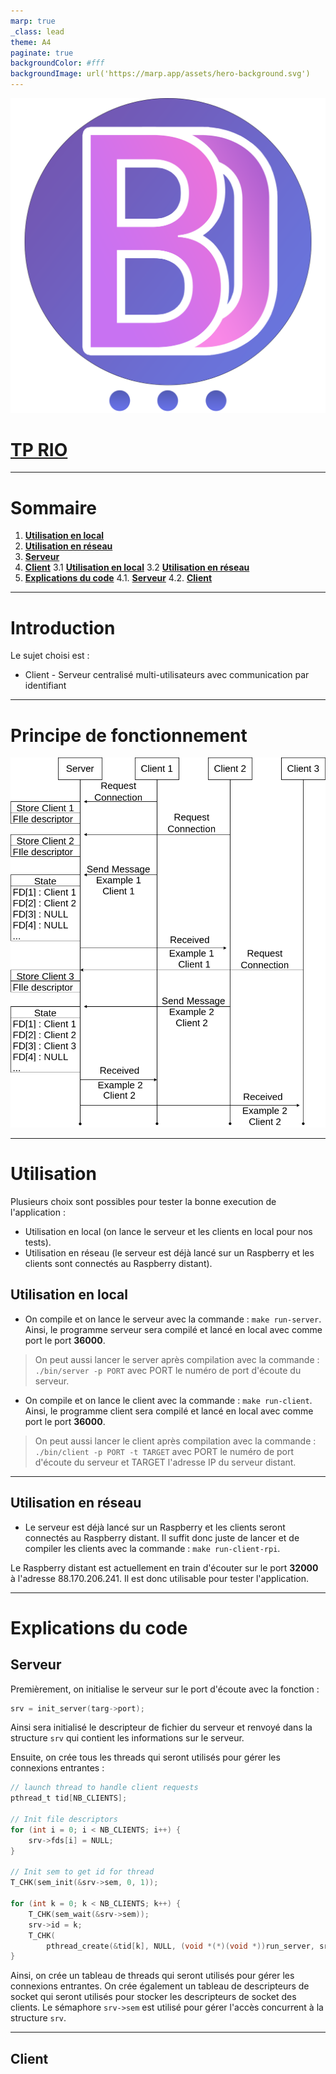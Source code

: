 ```yaml
---
marp: true
_class: lead
theme: A4
paginate: true
backgroundColor: #fff
backgroundImage: url('https://marp.app/assets/hero-background.svg')
---
```


![bg left:40% 80%](../assets/logo_bd_chat.png)

# [**TP RIO**](https://github.com/ThomasByr/chat-server)

<!-- footer: Auteurs : Thomas DUMOND & Thomas BOUYER-->

<!-- header: ![height:50px](../assets/logo_tps.png)-->

---

# **Sommaire**

1. [**Utilisation en local**](#utilisation-en-local)
2. [**Utilisation en réseau**](#utilisation-en-réseau)
3. [**Serveur**](#serveur)
4. [**Client**](#client)
3.1 [**Utilisation en local**](#Utilisation-en-local)
3.2 [**Utilisation en réseau**](#Utilisation-en-réseau)
4. [**Explications du code**](#Explications-du-code)
4.1. [**Serveur**](#Serveur)
4.2. [**Client**](#Client)

---

# **Introduction**

Le sujet choisi est : 
- Client - Serveur centralisé multi-utilisateurs avec communication par identifiant

---
# **Principe de fonctionnement**

![Sequence_Diagram](Two_Clients_Sequence_Diagram.png)

---
# **Utilisation**

Plusieurs choix sont possibles pour tester la bonne execution de l'application :
- Utilisation en local (on lance le serveur et les clients en local pour nos tests).
- Utilisation en réseau (le serveur est déjà lancé sur un Raspberry et les clients sont connectés au Raspberry distant).

## **Utilisation en local**
- On compile et on lance le serveur avec la commande : `make run-server`. Ainsi, le programme serveur sera compilé et lancé en local avec comme port le port **36000**. 

> On peut aussi lancer le server après compilation avec la commande : `./bin/server -p PORT` avec PORT le numéro de port d'écoute du serveur.

- On compile et on lance le client avec la commande : `make run-client`. Ainsi, le programme client sera compilé et lancé en local avec comme port le port **36000**.

> On peut aussi lancer le client après compilation avec la commande : `./bin/client -p PORT -t TARGET` avec PORT le numéro de port d'écoute du serveur et TARGET l'adresse IP du serveur distant.

---
## **Utilisation en réseau**
- Le serveur est déjà lancé sur un Raspberry et les clients seront connectés au Raspberry distant. Il suffit donc juste de lancer et de compiler les clients avec la commande : `make run-client-rpi`.

Le Raspberry distant est actuellement en train d'écouter sur le port **32000** à l'adresse 88.170.206.241. Il est donc utilisable pour tester l'application.

---
# **Explications du code**
## **Serveur**
Premièrement, on initialise le serveur sur le port d'écoute avec la fonction : 
```c
srv = init_server(targ->port);
```
Ainsi sera initialisé le descripteur de fichier du serveur et renvoyé dans la structure `srv` qui contient les informations sur le serveur.


Ensuite, on crée tous les threads qui seront utilisés pour gérer les connexions entrantes : 

```c
// launch thread to handle client requests
pthread_t tid[NB_CLIENTS];

// Init file descriptors
for (int i = 0; i < NB_CLIENTS; i++) {
    srv->fds[i] = NULL;
}

// Init sem to get id for thread
T_CHK(sem_init(&srv->sem, 0, 1));

for (int k = 0; k < NB_CLIENTS; k++) {
    T_CHK(sem_wait(&srv->sem));
    srv->id = k;
    T_CHK(
        pthread_create(&tid[k], NULL, (void *(*)(void *))run_server, srv));
}
```
Ainsi, on crée un tableau de threads qui seront utilisés pour gérer les connexions entrantes. On crée également un tableau de descripteurs de socket qui seront utilisés pour stocker les descripteurs de socket des clients. Le sémaphore `srv->sem` est utilisé pour gérer l'accès concurrent à la structure `srv`.

---
## **Client**

